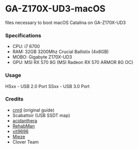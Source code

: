 # GA-Z170X-UD3-macOS
files necessary to boot macOS Catalina on GA-Z170X-UD3

### Specifications

- CPU: i7 6700
- RAM: 32GB 3200Mhz Crucial Ballistix (4x8GB)
- MOBO: Gigabyte Z170X-UD3
- GPU: MSI RX 570 8G (MSI Radeon RX 570 ARMOR 8G OC)

### Usage
HSxx - USB 2.0 Port
SSxx - USB 3.0 Port

### Credits
- [cnrd](https://github.com/cnrd) (original guide)
- Scabattoir (USB SSDT map)
- [acidanthera](https://github.com/acidanthera)
- [RehabMan](https://github.com/RehabMan)
- [vit9696](https://github.com/vit9696)
- [Mieze](https://github.com/Mieze)
- Clover Team
